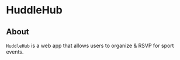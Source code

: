 # HuddleHub

## About

`HuddleHub` is a web app that allows users to organize & RSVP for sport events.
